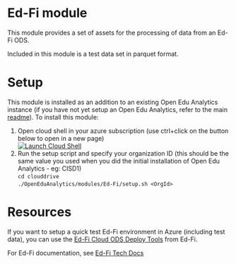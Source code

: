 # Ed-Fi module
This module provides a set of assets for the processing of data from an Ed-Fi ODS.

Included in this module is a test data set in parquet format.

# Setup
This module is installed as an addition to an existing Open Edu Analytics instance (if you have not yet setup an Open Edu Analytics, refer to the main [readme](https://github.com/microsoft/OpenEduAnalytics)).
To install this module:
1) Open cloud shell in your azure subscription (use ctrl+click on the button below to open in a new page)\
[![Launch Cloud Shell](https://azurecomcdn.azureedge.net/mediahandler/acomblog/media/Default/blog/launchcloudshell.png "Launch Cloud Shell")](https://shell.azure.com/bash)
2) Run the setup script and specify your organization ID (this should be the same value you used when you did the initial installation of Open Edu Analytics - eg: CISD1)\
`cd clouddrive`\
`./OpenEduAnalytics/modules/Ed-Fi/setup.sh <OrgId>`

# Resources
If you want to setup a quick test Ed-Fi environment in Azure (including test data), you can use the [Ed-Fi Cloud ODS Deploy Tools](https://github.com/Ed-Fi-Exchange-OSS/Ed-Fi-X-Ods-Deploy-Azure) from Ed-Fi.

For Ed-Fi documentation, see [Ed-Fi Tech Docs](https://techdocs.ed-fi.org/)



